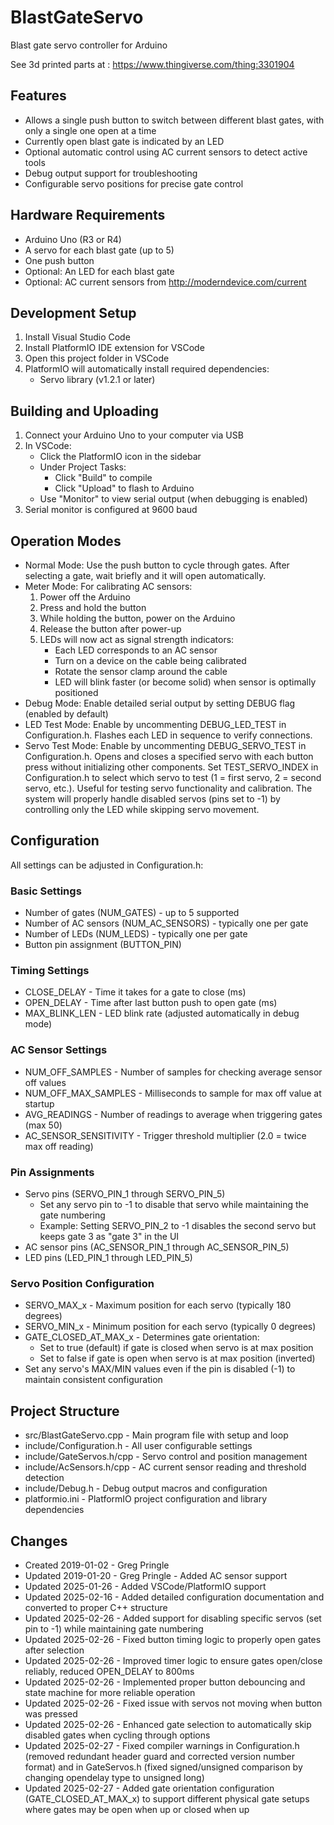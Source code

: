 # BlastGateServo
Blast gate servo controller for Arduino

See 3d printed parts at : https://www.thingiverse.com/thing:3301904

## Features
* Allows a single push button to switch between different blast gates, with only a single one open at a time
* Currently open blast gate is indicated by an LED
* Optional automatic control using AC current sensors to detect active tools
* Debug output support for troubleshooting
* Configurable servo positions for precise gate control

## Hardware Requirements
* Arduino Uno (R3 or R4)
* A servo for each blast gate (up to 5)
* One push button
* Optional: An LED for each blast gate
* Optional: AC current sensors from http://moderndevice.com/current

## Development Setup
1. Install Visual Studio Code
2. Install PlatformIO IDE extension for VSCode
3. Open this project folder in VSCode
4. PlatformIO will automatically install required dependencies:
   - Servo library (v1.2.1 or later)

## Building and Uploading
1. Connect your Arduino Uno to your computer via USB
2. In VSCode:
   - Click the PlatformIO icon in the sidebar
   - Under Project Tasks:
     - Click "Build" to compile
     - Click "Upload" to flash to Arduino
   - Use "Monitor" to view serial output (when debugging is enabled)
3. Serial monitor is configured at 9600 baud

## Operation Modes
* Normal Mode: Use the push button to cycle through gates. After selecting a gate, wait briefly and it will open automatically.
* Meter Mode: For calibrating AC sensors:
  1. Power off the Arduino
  2. Press and hold the button
  3. While holding the button, power on the Arduino
  4. Release the button after power-up
  5. LEDs will now act as signal strength indicators:
     - Each LED corresponds to an AC sensor
     - Turn on a device on the cable being calibrated
     - Rotate the sensor clamp around the cable
     - LED will blink faster (or become solid) when sensor is optimally positioned
* Debug Mode: Enable detailed serial output by setting DEBUG flag (enabled by default)
* LED Test Mode: Enable by uncommenting DEBUG_LED_TEST in Configuration.h. Flashes each LED in sequence to verify connections.
* Servo Test Mode: Enable by uncommenting DEBUG_SERVO_TEST in Configuration.h. Opens and closes a specified servo with each button press without initializing other components. Set TEST_SERVO_INDEX in Configuration.h to select which servo to test (1 = first servo, 2 = second servo, etc.). Useful for testing servo functionality and calibration. The system will properly handle disabled servos (pins set to -1) by controlling only the LED while skipping servo movement.

## Configuration
All settings can be adjusted in Configuration.h:

### Basic Settings
* Number of gates (NUM_GATES) - up to 5 supported
* Number of AC sensors (NUM_AC_SENSORS) - typically one per gate
* Number of LEDs (NUM_LEDS) - typically one per gate
* Button pin assignment (BUTTON_PIN)

### Timing Settings
* CLOSE_DELAY - Time it takes for a gate to close (ms)
* OPEN_DELAY - Time after last button push to open gate (ms)
* MAX_BLINK_LEN - LED blink rate (adjusted automatically in debug mode)

### AC Sensor Settings
* NUM_OFF_SAMPLES - Number of samples for checking average sensor off values
* NUM_OFF_MAX_SAMPLES - Milliseconds to sample for max off value at startup
* AVG_READINGS - Number of readings to average when triggering gates (max 50)
* AC_SENSOR_SENSITIVITY - Trigger threshold multiplier (2.0 = twice max off reading)

### Pin Assignments
* Servo pins (SERVO_PIN_1 through SERVO_PIN_5)
  * Set any servo pin to -1 to disable that servo while maintaining the gate numbering
  * Example: Setting SERVO_PIN_2 to -1 disables the second servo but keeps gate 3 as "gate 3" in the UI
* AC sensor pins (AC_SENSOR_PIN_1 through AC_SENSOR_PIN_5)
* LED pins (LED_PIN_1 through LED_PIN_5)

### Servo Position Configuration
* SERVO_MAX_x - Maximum position for each servo (typically 180 degrees)
* SERVO_MIN_x - Minimum position for each servo (typically 0 degrees)
* GATE_CLOSED_AT_MAX_x - Determines gate orientation:
  * Set to true (default) if gate is closed when servo is at max position
  * Set to false if gate is open when servo is at max position (inverted)
* Set any servo's MAX/MIN values even if the pin is disabled (-1) to maintain consistent configuration

## Project Structure
* src/BlastGateServo.cpp - Main program file with setup and loop
* include/Configuration.h - All user configurable settings
* include/GateServos.h/cpp - Servo control and position management
* include/AcSensors.h/cpp - AC current sensor reading and threshold detection
* include/Debug.h - Debug output macros and configuration
* platformio.ini - PlatformIO project configuration and library dependencies

## Changes
* Created 2019-01-02 - Greg Pringle
* Updated 2019-01-20 - Greg Pringle - Added AC sensor support
* Updated 2025-01-26 - Added VSCode/PlatformIO support
* Updated 2025-02-16 - Added detailed configuration documentation and converted to proper C++ structure
* Updated 2025-02-26 - Added support for disabling specific servos (set pin to -1) while maintaining gate numbering
* Updated 2025-02-26 - Fixed button timing logic to properly open gates after selection
* Updated 2025-02-26 - Improved timer logic to ensure gates open/close reliably, reduced OPEN_DELAY to 800ms
* Updated 2025-02-26 - Implemented proper button debouncing and state machine for more reliable operation
* Updated 2025-02-26 - Fixed issue with servos not moving when button was pressed
* Updated 2025-02-26 - Enhanced gate selection to automatically skip disabled gates when cycling through options
* Updated 2025-02-27 - Fixed compiler warnings in Configuration.h (removed redundant header guard and corrected version number format) and in GateServos.h (fixed signed/unsigned comparison by changing opendelay type to unsigned long)
* Updated 2025-02-27 - Added gate orientation configuration (GATE_CLOSED_AT_MAX_x) to support different physical gate setups where gates may be open when up or closed when up
